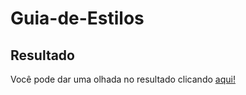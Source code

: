 # Guia-de-Estilos
## Resultado
Você pode dar uma olhada no resultado clicando [aqui!](https://app.netlify.com/sites/guiadeestilo/deploys)
